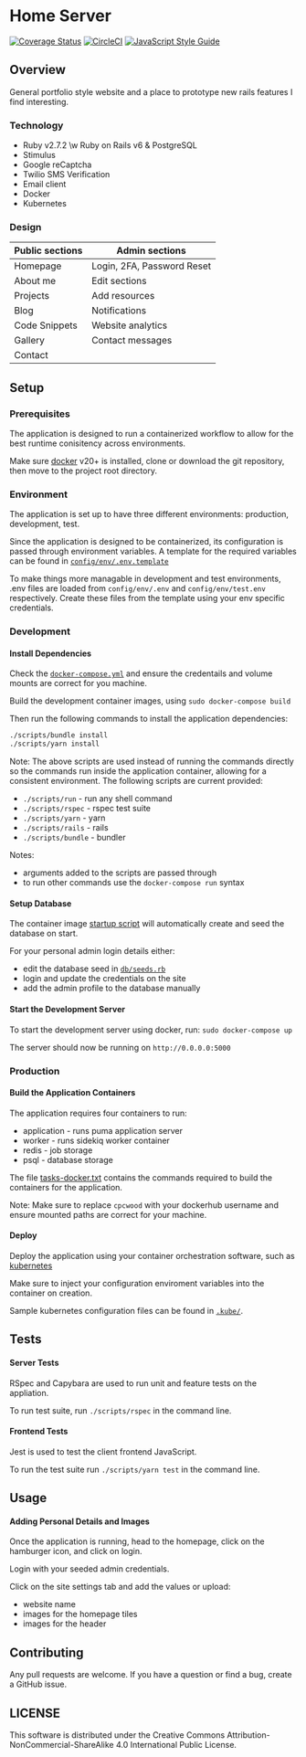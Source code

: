 # Home Server

[![Coverage Status](https://img.shields.io/coveralls/github/cpcwood/home-server?style=flat-square&color=sucess)](https://coveralls.io/github/cpcwood/home-server?branch=master) [![CircleCI](https://img.shields.io/circleci/build/gh/cpcwood/home-server?style=flat-square&color=sucess)](https://travis-ci.com/github/cpcwood/home-server) [![JavaScript Style Guide](https://img.shields.io/badge/JS_code_style-standard-informational.svg?style=flat-square)](https://standardjs.com)

## Overview

General portfolio style website and a place to prototype new rails features I find interesting.

### Technology

- Ruby v2.7.2 \w Ruby on Rails v6 & PostgreSQL
- Stimulus
- Google reCaptcha
- Twilio SMS Verification
- Email client
- Docker
- Kubernetes

### Design

| Public sections | Admin sections              |
|-                |-                            |
| Homepage        | Login, 2FA, Password Reset  |
| About me        | Edit sections               |
| Projects        | Add resources               |
| Blog            | Notifications               |
| Code Snippets   | Website analytics           |
| Gallery         | Contact messages            |
| Contact         |                             |



## Setup

### Prerequisites

The application is designed to run a containerized workflow to allow for the best runtime conisitency across environments. 

Make sure [docker](https://www.docker.com/) v20+ is installed, clone or download the git repository, then move to the project root directory.

### Environment

The application is set up to have three different environments: production, development, test.

Since the application is designed to be containerized, its configuration is passed through environment variables. A template for the required variables can be found in [```config/env/.env.template```](/config/env/.env.template)

To make things more managable in development and test environments, .env files are loaded from ```config/env/.env``` and ```config/env/test.env``` respectively. Create these files from the template using your env specific credentials.

### Development

#### Install Dependencies

Check the [```docker-compose.yml```](docker-compose.yml) and ensure the credentails and volume mounts are correct for you machine.

Build the development container images, using ```sudo docker-compose build```

Then run the following commands to install the application dependencies:

```bash
./scripts/bundle install
./scripts/yarn install
```

Note: The above scripts are used instead of running the commands directly so the commands run inside the application container, allowing for a consistent environment. The following scripts are current provided:
- ```./scripts/run``` - run any shell command
- ```./scripts/rspec``` - rspec test suite
- ```./scripts/yarn``` - yarn
- ```./scripts/rails``` - rails
- ```./scripts/bundle``` - bundler
  
Notes:
- arguments added to the scripts are passed through
- to run other commands use the ```docker-compose run``` syntax 

#### Setup Database

The container image [startup script](./scripts/docker/docker-startup-worker.dev.sh) will automatically create and seed the database on start.

For your personal admin login details either: 
- edit the database seed in [```db/seeds.rb```](db/seeds.rb)
- login and update the credentials on the site
- add the admin profile to the database manually

#### Start the Development Server

To start the development server using docker, run: ```sudo docker-compose up```

The server should now be running on ```http://0.0.0.0:5000```

### Production
#### Build the Application Containers

The application requires four containers to run:
- application - runs puma application server
- worker - runs sidekiq worker container
- redis - job storage
- psql - database storage

The file [tasks-docker.txt](tasks-docker.txt) contains the commands required to build the containers for the application. 

Note: Make sure to replace ```cpcwood``` with your dockerhub username and ensure mounted paths are correct for your machine.

#### Deploy

Deploy the application using your container orchestration software, such as [kubernetes](https://kubernetes.io/)

Make sure to inject your configuration enviroment variables into the container on creation.

Sample kubernetes configuration files can be found in [```.kube/```](.kube/).


## Tests

#### Server Tests

RSpec and Capybara are used to run unit and feature tests on the appliation. 

To run test suite, run ```./scripts/rspec``` in the command line.

#### Frontend Tests

Jest is used to test the client frontend JavaScript.

To run the test suite run ```./scripts/yarn test``` in the command line.


## Usage

#### Adding Personal Details and Images

Once the application is running, head to the homepage, click on the hamburger icon, and click on login.

Login with your seeded admin credentials.

Click on the site settings tab and add the values or upload:
- website name
- images for the homepage tiles 
- images for the header


## Contributing

Any pull requests are welcome. If you have a question or find a bug, create a GitHub issue.


## LICENSE

This software is distributed under the Creative Commons Attribution-NonCommercial-ShareAlike 4.0 International Public License.
